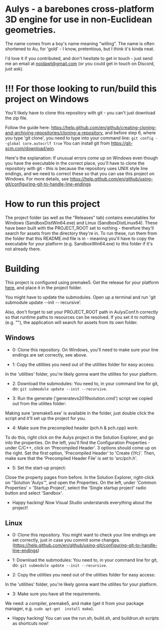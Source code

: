 [//]: # (Written by noidawt@gmail.com)
[//]: # (Date: 19.11.2019)

Aulys - a barebones cross-platform 3D engine for use in non-Euclidean geometries.
=================================================================================

The name comes from a boy's name meaning "willing". The name is often shortened to Au, for 
'gold' - I know, pretentious, but I think it's kinda neat.

I'd love it if you contributed, and don't hesitate to get in touch - just send me an email at 
noidawt@gmail.com (or you could get in touch on Discord, just ask).

!!! For those looking to run/build this project on Windows
==========================================================
You'll likely have to clone this repository with git - you can't just download the zip file.

Follow the guide here: https://help.github.com/en/github/creating-cloning-and-archiving-repositories/cloning-a-repository, and before step 6, where you type 'git clone', you need to type into your command line:
`git config --global core.autocrlf true`
You can install git from https://git-scm.com/download/win.

Here's the explanation:
If unusual errors come up on Windows even though you have the executable in the correct place, you'll have to clone the repository with git - this is because the repository uses UNIX style line endings, and we need to correct these so that you can use this project on Windows. For more details, see https://help.github.com/en/github/using-git/configuring-git-to-handle-line-endings

How to run this project
=======================
The project folder (as well as the "Releases" tab) contains executables for Windows (SandboxDistWin64.exe) and Linux (SandboxDistLinux64). 
These have been built with the PROJECT_ROOT set to nothing - therefore they'll search for assets from the directory they're in. To run these, run them from the folder that this README.md file is in - meaning you'll have to copy the executable for your platform (e.g. SandboxWin64.exe) to this folder if it's not already there.

Building
========

This project is configured using premake5. Get the release for your platform 
[here](https://premake.github.io/download.html#v5), and place it in the project folder.

You might have to update the submodules. Open up a terminal and run 'git submodule update --init -- 
recursive'.

Also, don't forget to set your PROJECT_ROOT path in AulysConf.h correctly so that runtime paths to resources can be resolved.
If you set it to nothing (e.g. ""), the application will search for assets from its own folder.

Windows
-------
- 0: Clone this repository. On Windows, you'll need to make sure your line endings are set 
  correctly, see above.

- 1: Copy the utilities you need out of the utilities folder for easy access:

In the 'utilities' folder, you're likely gonna want the utilites for your platform.

- 2: Download the submodules:
You need to, in your command line for git, do: `git submodule update --init --recursive`.

- 3: Run the generate ('generatevs2019solution.cmd') script we copied out from the utilites folder:

Making sure 'premake5.exe' is available in the folder, just double click the script and it'll set up 
the project for you.

- 4: Make sure the precompiled header (pch.h & pch.cpp) work:

To do this, right click on the Aulys project in the Solution Explorer, and go into the properties. On the left, you'll find the Configuration Properties - under C/C++, click on 'Precompiled Header'. 3 options should come up on the right.
Set the first option, 'Precompiled Header' to 'Create (\Yc)'. Then, make sure that the 'Precompiled Header File' is set to 'src/pch.h'.

- 5: Set the start-up project:

Close the property pages from before. In the Solution Explorer, right-click on "Solution 'Aulys'", and open the Properties. On the left, under 'Common Properties' > 'Startup Project', select the 'Single startup project' radio button and select 'Sandbox'.

- Happy hacking!
Now Visual Studio understands everything about the project!

Linux
-----

- 0: Clone this repository. You might want to check your line endings are set correctly, just in 
  case you commit some changes.
  (https://help.github.com/en/github/using-git/configuring-git-to-handle-line-endings)

- 1: Download the submodules:
You need to, in your command line for git, do: `git submodule update --init --recursive`.

- 2: Copy the utilities you need out of the utilities folder for easy access:

In the 'utilities' folder, you're likely gonna want the utilites for your platform.

- 3: Make sure you have all the requirements.

We need: a compiler, premake5, and make (get it from your package manager, e.g. `sudo apt-get 
install make`).

- Happy hacking!
You can use the run.sh, build.sh, and buildrun.sh scripts as shortcuts now!
